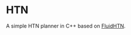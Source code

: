 # HTN
A simple HTN planner in C++ based on [FluidHTN](https://github.com/ptrefall/fluid-hierarchical-task-network).
